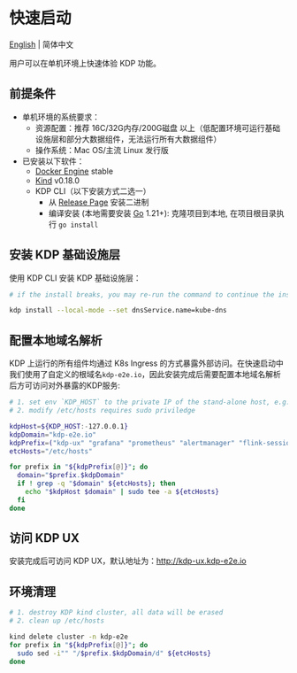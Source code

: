 # 快速启动

[English](../../en/getting-started/quick-start.md) | 简体中文

用户可以在单机环境上快速体验 KDP 功能。

## 前提条件

* 单机环境的系统要求：
  - 资源配置：推荐 16C/32G内存/200G磁盘 以上（低配置环境可运行基础设施层和部分大数据组件，无法运行所有大数据组件）
  - 操作系统：Mac OS/主流 Linux 发行版
* 已安装以下软件：
  - [Docker Engine](https://docs.docker.com/engine/install/) stable
  - [Kind](https://kind.sigs.k8s.io/docs/user/quick-start#installation) v0.18.0
  - KDP CLI（以下安装方式二选一）
    - 从 [Release Page](https://github.com/linktimecloud/kubernetes-data-platform/releases) 安装二进制
    - 编译安装 (本地需要安装 [Go](https://go.dev/doc/install) 1.21+): 克隆项目到本地, 在项目根目录执行 `go install`

## 安装 KDP 基础设施层
使用 KDP CLI 安装 KDP 基础设施层：
```bash
# if the install breaks, you may re-run the command to continue the install

kdp install --local-mode --set dnsService.name=kube-dns
```

## 配置本地域名解析
KDP 上运行的所有组件均通过 K8s Ingress 的方式暴露外部访问。在快速启动中我们使用了自定义的根域名`kdp-e2e.io`，因此安装完成后需要配置本地域名解析后方可访问对外暴露的KDP服务:
```bash
# 1. set env `KDP_HOST` to the private IP of the stand-alone host, e.g. `export KDP_HOST=192.168.1.100`
# 2. modify /etc/hosts requires sudo priviledge

kdpHost=${KDP_HOST:-127.0.0.1}
kdpDomain="kdp-e2e.io"
kdpPrefix=("kdp-ux" "grafana" "prometheus" "alertmanager" "flink-session-cluster-kdp-data" "hdfs-namenode-0-kdp-data" "hdfs-namenode-1-kdp-data" "hue-kdp-data" "kafka-manager-kdp-data" "minio-kdp-data-api" "spark-history-server-kdp-data" "streampark-kdp-data")
etcHosts="/etc/hosts"

for prefix in "${kdpPrefix[@]}"; do
  domain="$prefix.$kdpDomain"
  if ! grep -q "$domain" ${etcHosts}; then
    echo "$kdpHost $domain" | sudo tee -a ${etcHosts}
  fi
done
```

## 访问 KDP UX
安装完成后可访问 KDP UX，默认地址为：http://kdp-ux.kdp-e2e.io

## 环境清理

```bash
# 1. destroy KDP kind cluster, all data will be erased
# 2. clean up /etc/hosts

kind delete cluster -n kdp-e2e
for prefix in "${kdpPrefix[@]}"; do
  sudo sed -i"" "/$prefix.$kdpDomain/d" ${etcHosts}
done
```
